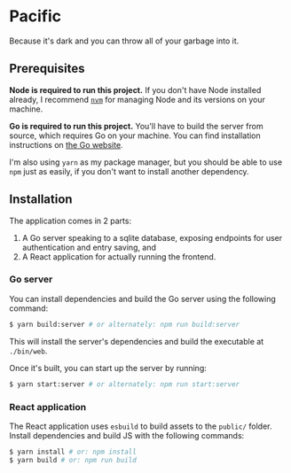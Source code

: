 # Pacific
Because it's dark and you can throw all of your garbage into it.

## Prerequisites
**Node is required to run this project.** If you don't have Node installed already, I recommend [`nvm`](https://github.com/nvm-sh/nvm) for managing Node and its versions on your machine.

**Go is required to run this project.** You'll have to build the server from source, which requires Go on your machine. You can find installation instructions on [the Go website](https://golang.org/doc/install).

I'm also using `yarn` as my package manager, but you should be able to use `npm` just as easily, if you don't want to install another dependency.

## Installation
The application comes in 2 parts:
1. A Go server speaking to a sqlite database, exposing endpoints for user authentication and entry saving, and
2. A React application for actually running the frontend.

### Go server
You can install dependencies and build the Go server using the following command:

```sh
$ yarn build:server # or alternately: npm run build:server
```

This will install the server's dependencies and build the executable at `./bin/web`.

Once it's built, you can start up the server by running:

```sh
$ yarn start:server # or alternately: npm run start:server
```

### React application
The React application uses `esbuild` to build assets to the `public/` folder. Install dependencies and build JS with the following commands:

```sh
$ yarn install # or: npm install
$ yarn build # or: npm run build
```

